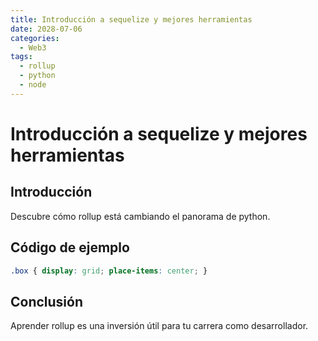 ```yaml
---
title: Introducción a sequelize y mejores herramientas
date: 2028-07-06
categories:
  - Web3
tags:
  - rollup
  - python
  - node
---
```


# Introducción a sequelize y mejores herramientas

## Introducción

Descubre cómo rollup está cambiando el panorama de python.

## Código de ejemplo

```css
.box { display: grid; place-items: center; }
```

## Conclusión

Aprender rollup es una inversión útil para tu carrera como desarrollador.